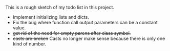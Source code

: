 This is a rough sketch of my todo list in this project.

* Implement initializing lists and dicts.
* Fix the bug where function call output parameters can be a constant value.
* ~~get rid of the need for empty parens after class symbol.~~
* ~~casts are broken~~ Casts no longer make sense because there is only one kind of number.